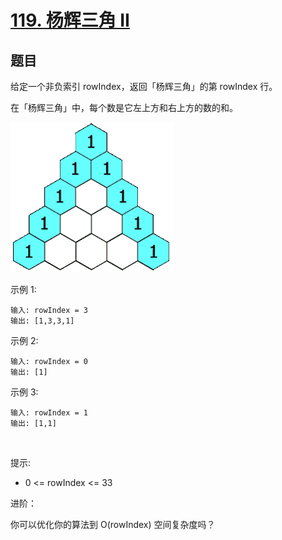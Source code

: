 # [119. 杨辉三角 II](https://leetcode-cn.com/problems/pascals-triangle-ii/)

## 题目

给定一个非负索引 rowIndex，返回「杨辉三角」的第 rowIndex 行。

在「杨辉三角」中，每个数是它左上方和右上方的数的和。

![](./images/1626927345-DZmfxB-PascalTriangleAnimated2.gif)

示例 1:

```
输入: rowIndex = 3
输出: [1,3,3,1]
```
示例 2:

```
输入: rowIndex = 0
输出: [1]
```
示例 3:

```
输入: rowIndex = 1
输出: [1,1]
```
 

提示:

- 0 <= rowIndex <= 33


进阶：

你可以优化你的算法到 O(rowIndex) 空间复杂度吗？

